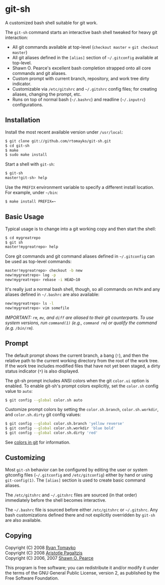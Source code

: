 git-sh
======

A customized bash shell suitable for git work.

The `git-sh` command starts an interactive bash shell tweaked for heavy git
interaction:

  * All git commands available at top-level
    (`checkout master` = `git checkout master`)
  * All git aliases defined in the `[alias]` section
    of `~/.gitconfig` available at top-level.
  * Shawn O. Pearce's excellent bash completion strapped onto
    all core commands and git aliases.
  * Custom prompt with current branch, repository, and
    work tree dirty indicator.
  * Customizable via `/etc/gitshrc` and `~/.gitshrc` config files;
    for creating aliases, changing the prompt, etc.
  * Runs on top of normal bash (`~/.bashrc`) and
    readline (`~/.inputrc`) configurations.

Installation
------------

Install the most recent available version under `/usr/local`:

```bash
$ git clone git://github.com/rtomayko/git-sh.git
$ cd git-sh
$ make
$ sudo make install
```

Start a shell with `git-sh`:

```bash
$ git-sh
master!git-sh> help
```

Use the `PREFIX` environment variable to specify a different install location.
For example, under `~/bin`:

```bash
$ make install PREFIX=~
```

Basic Usage
-----------

Typical usage is to change into a git working copy and then start the shell:

```bash
$ cd mygreatrepo
$ git sh
master!mygreatrepo> help
```

Core git commands and git command aliases defined in `~/.gitconfig` can be
used as top-level commands:

```bash
master!mygreatrepo> checkout -b new
new!mygreatrepo> log -p
new!mygreatrepo> rebase -i HEAD~10
```

It's really just a normal bash shell, though, so all commands on `PATH` and any
aliases defined in `~/.bashrc` are also available:

```bash
new!mygreatrepo> ls -l
new!mygreatrepo> vim somefile
```


*IMPORTANT: `rm`, `mv`, and `diff` are aliased to their git counterparts.  To use system versions,
run `command(1)` (e.g., `command rm`) or qualify the command (e.g. `/bin/rm`).*

Prompt
------

The default prompt shows the current branch, a bang (`!`), and then the relative
path to the current working directory from the root of the work tree.  If the
work tree includes modified files that have not yet been staged, a dirty status
indicator (`*`) is also displayed.

The git-sh prompt includes ANSI colors when the git `color.ui` option is 
enabled. To enable git-sh's prompt colors explicitly, set the `color.sh` config
value to `auto`:

```bash
$ git config --global color.sh auto
```

Customize prompt colors by setting the `color.sh.branch`, `color.sh.workdir`,
and `color.sh.dirty` git config values:

```bash
$ git config --global color.sh.branch 'yellow reverse'
$ git config --global color.sh.workdir 'blue bold'
$ git config --global color.sh.dirty 'red'
```

See [colors in git](http://scie.nti.st/2007/5/2/colors-in-git) for information.

Customizing
-----------

Most `git-sh` behavior can be configured by editing the user or system gitconfig
files (`~/.gitconfig` and `/etc/gitconfig`) either by hand or using
`git-config(1)`. The `[alias]` section is used to create basic command aliases.

The `/etc/gitshrc` and `~/.gitshrc` files are sourced (in that order)
immediately before the shell becomes interactive.

The `~/.bashrc` file is sourced before either `/etc/gitshrc` or `~/.gitshrc`.
Any bash customizations defined there and not explicitly overridden by `git-sh`
are also available.

Copying
-------

Copyright (C) 2008 [Ryan Tomayko](http://tomayko.com/)  
Copyright (C) 2008 [Aristotle Pagaltzis](http://plasmasturm.org/)  
Copyright (C) 2006, 2007 [Shawn O. Pearce](mailto:spearce@spearce.org)

This program is free software; you can redistribute it and/or modify it
under the terms of the GNU General Public License, version 2, as published
by the Free Software Foundation.
